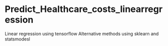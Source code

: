 # Predict_Healthcare_costs_linearregression
Linear regression using tensorflow 
Alternative methods using sklearn and statsmodesl 
